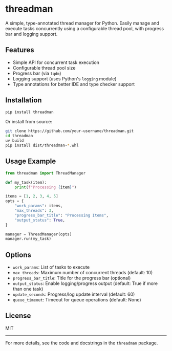 # threadman

A simple, type-annotated thread manager for Python. Easily manage and execute tasks concurrently using a configurable thread pool, with progress bar and logging support.

## Features

- Simple API for concurrent task execution
- Configurable thread pool size
- Progress bar (via `tqdm`)
- Logging support (uses Python's `logging` module)
- Type annotations for better IDE and type checker support

## Installation

```bash
pip install threadman
```

Or install from source:

```bash
git clone https://github.com/your-username/threadman.git
cd threadman
uv build
pip install dist/threadman-*.whl
```

## Usage Example

```python
from threadman import ThreadManager

def my_task(item):
    print(f"Processing {item}")

items = [1, 2, 3, 4, 5]
opts = {
    "work_params": items,
    "max_threads": 3,
    "progress_bar_title": "Processing Items",
    "output_status": True,
}

manager = ThreadManager(opts)
manager.run(my_task)
```

## Options

- `work_params`: List of tasks to execute
- `max_threads`: Maximum number of concurrent threads (default: 10)
- `progress_bar_title`: Title for the progress bar (optional)
- `output_status`: Enable logging/progress output (default: True if more than one task)
- `update_seconds`: Progress/log update interval (default: 60)
- `queue_timeout`: Timeout for queue operations (default: None)

## License

MIT

---

For more details, see the code and docstrings in the `threadman` package.
